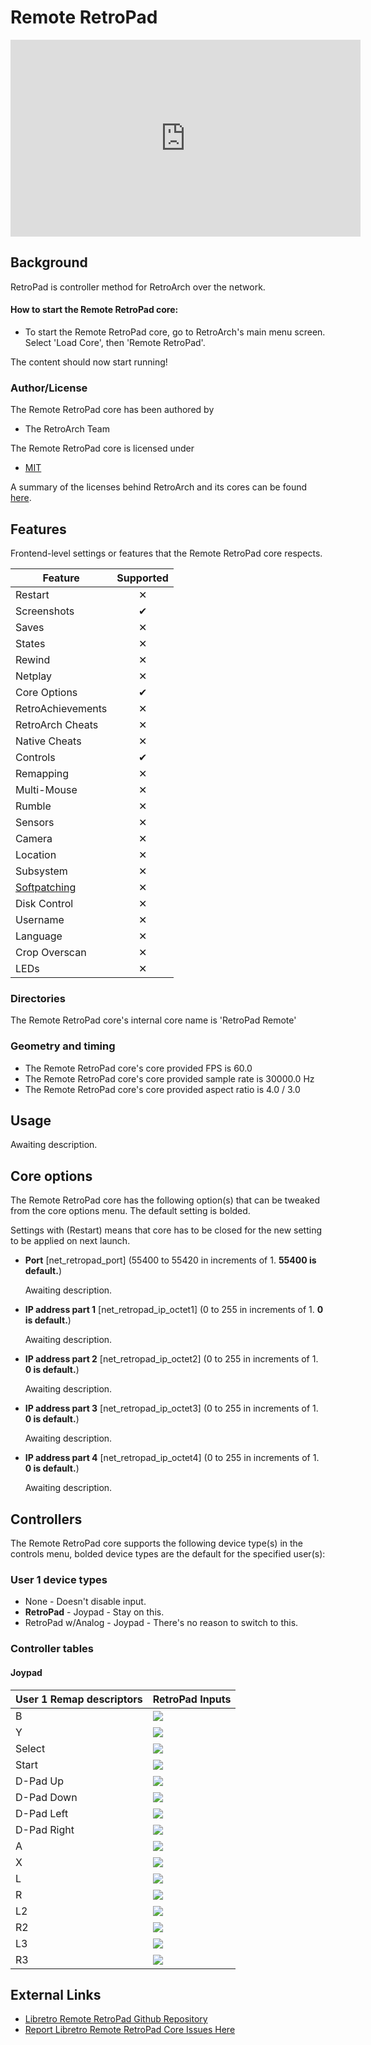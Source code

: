 # Remote RetroPad
<iframe width="560" height="315" src="https://www.youtube-nocookie.com/embed/bzom8OZ-HAk" title="YouTube video player" frameborder="0" allow="accelerometer; autoplay; clipboard-write; encrypted-media; gyroscope; picture-in-picture" allowfullscreen></iframe>

## Background

RetroPad is controller method for RetroArch over the network.

#### How to start the Remote RetroPad core:

- To start the Remote RetroPad core, go to RetroArch's main menu screen. Select 'Load Core', then 'Remote RetroPad'.

The content should now start running!

### Author/License

The Remote RetroPad core has been authored by

- The RetroArch Team

The Remote RetroPad core is licensed under

- [MIT](https://github.com/libretro/libretro-samples/blob/master/license)

A summary of the licenses behind RetroArch and its cores can be found [here](../development/licenses.md).

## Features

Frontend-level settings or features that the Remote RetroPad core respects.

| Feature           | Supported |
|-------------------|:---------:|
| Restart           | ✕         |
| Screenshots       | ✔         |
| Saves             | ✕         |
| States            | ✕         |
| Rewind            | ✕         |
| Netplay           | ✕         |
| Core Options      | ✔         |
| RetroAchievements | ✕         |
| RetroArch Cheats  | ✕         |
| Native Cheats     | ✕         |
| Controls          | ✔         |
| Remapping         | ✕         |
| Multi-Mouse       | ✕         |
| Rumble            | ✕         |
| Sensors           | ✕         |
| Camera            | ✕         |
| Location          | ✕         |
| Subsystem         | ✕         |
| [Softpatching](../guides/softpatching.md) | ✕         |
| Disk Control      | ✕         |
| Username          | ✕         |
| Language          | ✕         |
| Crop Overscan     | ✕         |
| LEDs              | ✕         |

### Directories

The Remote RetroPad core's internal core name is 'RetroPad Remote'

### Geometry and timing

- The Remote RetroPad core's core provided FPS is 60.0
- The Remote RetroPad core's core provided sample rate is 30000.0 Hz
- The Remote RetroPad core's core provided aspect ratio is 4.0 / 3.0

## Usage

Awaiting description.

## Core options

The Remote RetroPad core has the following option(s) that can be tweaked from the core options menu. The default setting is bolded.

Settings with (Restart) means that core has to be closed for the new setting to be applied on next launch.

- **Port** [net_retropad_port] (55400 to 55420 in increments of 1. **55400 is default.**)

	Awaiting description.

- **IP address part 1** [net_retropad_ip_octet1] (0 to 255 in increments of 1. **0 is default.**)

	Awaiting description.

- **IP address part 2** [net_retropad_ip_octet2] (0 to 255 in increments of 1. **0 is default.**)

	Awaiting description.

- **IP address part 3** [net_retropad_ip_octet3] (0 to 255 in increments of 1. **0 is default.**)

	Awaiting description.

- **IP address part 4** [net_retropad_ip_octet4] (0 to 255 in increments of 1. **0 is default.**)

	Awaiting description.

## Controllers

The Remote RetroPad core supports the following device type(s) in the controls menu, bolded device types are the default for the specified user(s):

### User 1 device types

- None - Doesn't disable input.
- **RetroPad** - Joypad - Stay on this.
- RetroPad w/Analog - Joypad - There's no reason to switch to this.

### Controller tables

#### Joypad

| User 1 Remap descriptors | RetroPad Inputs                                |
|--------------------------|------------------------------------------------|
| B                        | ![](../image/retropad/retro_b.png)             |
| Y                        | ![](../image/retropad/retro_y.png)             |
| Select                   | ![](../image/retropad/retro_select.png)        |
| Start                    | ![](../image/retropad/retro_start.png)         |
| D-Pad Up                 | ![](../image/retropad/retro_dpad_up.png)       |
| D-Pad Down               | ![](../image/retropad/retro_dpad_down.png)     |
| D-Pad Left               | ![](../image/retropad/retro_dpad_left.png)     |
| D-Pad Right              | ![](../image/retropad/retro_dpad_right.png)    |
| A                        | ![](../image/retropad/retro_a.png)             |
| X                        | ![](../image/retropad/retro_x.png)             |
| L                        | ![](../image/retropad/retro_l1.png)            |
| R                        | ![](../image/retropad/retro_r1.png)            |
| L2                       | ![](../image/retropad/retro_l2.png)            |
| R2                       | ![](../image/retropad/retro_r2.png)            |
| L3                       | ![](../image/retropad/retro_l3.png)            |
| R3                       | ![](../image/retropad/retro_r3.png)            |

## External Links

- [Libretro Remote RetroPad Github Repository](https://github.com/libretro/RetroArch/tree/master/cores/libretro-net-retropad)
- [Report Libretro Remote RetroPad Core Issues Here](https://github.com/libretro/RetroArch/issues)